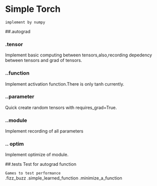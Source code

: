 # Simple Torch
`implement by numpy`


##.autograd
###  .tensor
  Implement basic computing between tensors,also,recording depedency between tensors and grad of tensors.
### ..function
  Implement activation function.There is only tanh currently.
### ..parameter
  Quick create random tensors with requires_grad=True.
### ..module
  Implement recording of all parameters
### .. optim
  Implement optimize of module.

##.tests
  Test for autograd function
<br>

`Games to test performance`  
.fizz_buzz
.simple_learned_function
.minimize_a_function



   

